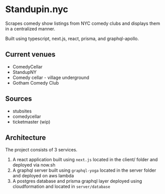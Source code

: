 # Standupin.nyc

Scrapes comedy show listings from NYC comedy clubs and displays them in a centralized manner.

Built using typescript, next.js, react, prisma, and graphql-apollo.

## Current venues
- ComedyCellar
- StandupNY
- Comedy cellar - village underground
- Gotham Comedy Club

## Sources
- stubsites
- comedycellar
- ticketmaster (wip)


## Architecture

The project consists of 3 services.

1. A react application built using `next.js` located in the client/ folder and deployed via now.sh
2. A graphql server built using `graphql-yoga` located in the server folder and deployed on aws lambda
3. A postgres database and prisma graphql layer deployed using cloudformation and located in `server/database`



